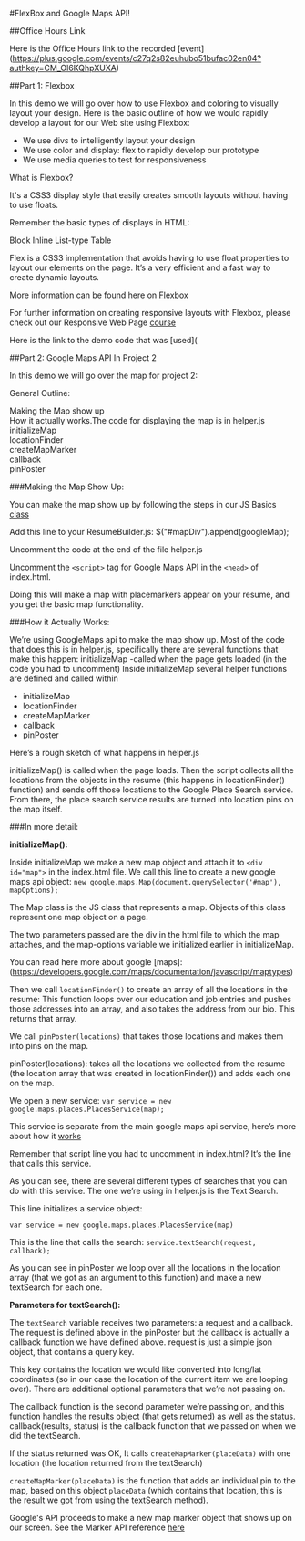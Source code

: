 #FlexBox and Google Maps API!

##Office Hours Link

Here is the Office Hours link to the recorded [event] (https://plus.google.com/events/c27q2s82euhubo51bufac02en04?authkey=CM_Ol6KQhpXUXA)

##Part 1: Flexbox

In this demo we will go over how to use Flexbox and coloring to visually layout your design. Here is the basic outline of how we would rapidly develop a layout for our Web site using Flexbox:

* We use divs to intelligently layout your design
* We use color and display: flex to rapidly develop our prototype
* We use media queries to test for responsiveness

What is Flexbox?

It's a CSS3 display style that easily creates smooth layouts without having to use floats.

Remember the basic types of displays in HTML:

Block
Inline
List-type
Table

Flex is a CSS3 implementation that avoids having to use float properties to layout our elements on the page. It’s a very efficient and a fast way to create dynamic layouts.

More information can be found here on [Flexbox](http://css-tricks.com/snippets/css/a-guide-to-flexbox/)

For further information on creating responsive layouts with Flexbox, please check out our Responsive Web Page [course](http://www.udacity.com/course/ud893)

Here is the link to the demo code that was [used](


##Part 2: Google Maps API In Project 2

In this demo we will go over the map for project 2:

General Outline:

Making the Map show up<br>
How it actually works.The code for displaying the map is in helper.js<br>
initializeMap<br>
locationFinder<br>
createMapMarker<br>
callback<br>
pinPoster<br>

###Making the Map Show Up:

You can make the map show up by following the steps in our JS Basics [class](
https://www.udacity.com/course/viewer#!/c-ud804/l-2239648539/m-2760768538)


Add this line to your ResumeBuilder.js:
	$("#mapDiv").append(googleMap);
	
Uncomment the code at the end of the file helper.js

Uncomment the `<script>` tag for Google Maps API in the `<head>` of index.html.

Doing this will make a map with placemarkers appear on your resume, and you get the basic map functionality.


###How it Actually Works:

We’re using GoogleMaps api to make the map show up. Most of the code that does this is in helper.js, specifically there are several functions that make this happen:
initializeMap -called when the page gets loaded (in the code you had to uncomment)
Inside initializeMap several helper functions are defined and called within 

* initializeMap
* locationFinder
* createMapMarker
* callback
* pinPoster

Here’s a rough sketch of what happens in helper.js

initializeMap() is called when the page loads. Then the script collects all the locations from the objects in the resume (this happens in locationFinder() function) and  sends off those locations to the Google Place Search service. From there, the place search service results are turned into location pins on the map itself.

###In more detail:

**initializeMap():**
 
Inside initializeMap we make a new map object and attach it to `<div id="map">` in the index.html file. We call this line to create a new google maps api object:
`new google.maps.Map(document.querySelector('#map'), mapOptions);`
		
The Map class is the JS class that represents a map. Objects of this class represent one map object on a page.

The two parameters passed are the div in the html file to which the map attaches, and the map-options variable we initialized earlier in initializeMap.

You can read here more about google [maps]: (https://developers.google.com/maps/documentation/javascript/maptypes)

Then we call `locationFinder()` to create an array of all the locations in the resume: This function loops over our education and job entries and pushes those addresses into an array, and also takes the address from our bio. This returns that array.

We call `pinPoster(locations)` that takes those locations and makes them into pins on the map.

pinPoster(locations): takes all the locations we collected from the resume (the location array that was created in locationFinder()) and adds each one on the map.

We open a new service:	`var service = new google.maps.places.PlacesService(map);`

This service is separate from the main google maps api service, here’s more about how it [works](https://developers.google.com/maps/documentation/javascript/places)

Remember that script line you had to uncomment in index.html? It’s the line that calls this service.

As you can see, there are several different types of searches that you can do with this service. The one we’re using in helper.js is the Text Search.
 
This line initializes a service object:
    
    var service = new google.maps.places.PlacesService(map)
	
This is the line that calls the search:
`service.textSearch(request, callback);`

As you can see in pinPoster we loop over all the locations in the location array (that we got as an argument to this function) and make a new textSearch for each one.

**Parameters for textSearch():**

The `textSearch` variable receives two parameters: a request and a callback. The request is defined above in the pinPoster but the callback is actually a callback function we have defined above. request is just a simple json object, that contains a query key. 

This key contains the location we would like converted into long/lat coordinates (so in our case the location of the current item we are looping over). There are additional optional parameters that we’re not passing on.

The callback function is the second parameter we’re passing on, and this function handles the results object (that gets returned) as well as the status.
callback(results, status) is the callback function that we passed on when we did the textSearch. 

If the status returned was OK, It calls `createMapMarker(placeData)` with one location (the location returned from the textSearch)

`createMapMarker(placeData)` is the function that adds an individual pin to the map, based on this object `placeData` (which contains that location, this is the result we got from using the textSearch method).


Google's API proceeds to make a new map marker object that shows up on our screen. See the Marker API reference [here](https://developers.google.com/maps/documentation/javascript/markers)
